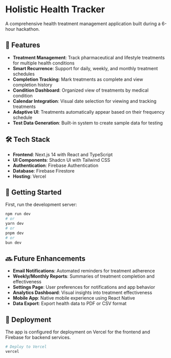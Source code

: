 # Holistic Health Tracker

A comprehensive health treatment management application built during a 6-hour hackathon.

## 🌟 Features

- **Treatment Management**: Track pharmaceutical and lifestyle treatments for multiple health conditions
- **Smart Recurrence**: Support for daily, weekly, and monthly treatment schedules
- **Completion Tracking**: Mark treatments as complete and view completion history
- **Condition Dashboard**: Organized view of treatments by medical condition
- **Calendar Integration**: Visual date selection for viewing and tracking treatments
- **Adaptive UI**: Treatments automatically appear based on their frequency schedule
- **Test Data Generation**: Built-in system to create sample data for testing

## 🛠️ Tech Stack

- **Frontend**: Next.js 14 with React and TypeScript
- **UI Components**: Shadcn UI with Tailwind CSS
- **Authentication**: Firebase Authentication
- **Database**: Firebase Firestore
- **Hosting**: Vercel

## 🚀 Getting Started

First, run the development server:

```bash
npm run dev
# or
yarn dev
# or
pnpm dev
# or
bun dev
```

## 🔜 Future Enhancements

- **Email Notifications**: Automated reminders for treatment adherence
- **Weekly/Monthly Reports**: Summaries of treatment completion and effectiveness
- **Settings Page**: User preferences for notifications and app behavior
- **Analytics Dashboard**: Visual insights into treatment effectiveness
- **Mobile App**: Native mobile experience using React Native
- **Data Export**: Export health data to PDF or CSV format

## 🔄 Deployment

The app is configured for deployment on Vercel for the frontend and Firebase for backend services.

```bash
# Deploy to Vercel
vercel
```
